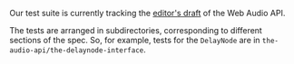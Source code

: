 Our test suite is currently tracking the [editor's draft](https://webaudio.github.io/web-audio-api/) of the Web Audio API.

The tests are arranged in subdirectories, corresponding to different
sections of the spec. So, for example, tests for the `DelayNode` are
in `the-audio-api/the-delaynode-interface`.
